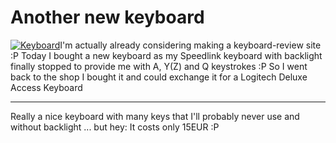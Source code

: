 # Another new keyboard

<p><a class="left" href="http://www.zerokspot.com/uploads/logitechkeyboard-big.jpg"><img src="http://www.zerokspot.com/uploads/logitechkeyboard.jpg" alt="Keyboard"/></a>I'm actually already considering making a keyboard-review site :P Today I bought a new keyboard as my Speedlink keyboard with backlight finally stopped to provide me with A, Y(Z) and Q keystrokes :P So I went back to the shop I bought it and could exchange it for a Logitech Deluxe Access Keyboard</p>

-------------------------------



<p>Really a nice keyboard with many keys that I'll probably never use and without backlight ... but hey: It costs only 15EUR :P</p>

